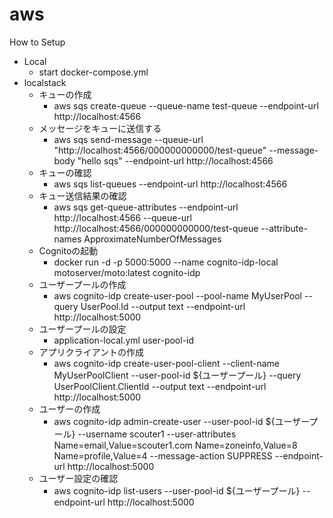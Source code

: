 # aws

How to Setup

- Local
    - start docker-compose.yml
- localstack
  - キューの作成
      - aws sqs create-queue --queue-name test-queue --endpoint-url http://localhost:4566
  - メッセージをキューに送信する
      -  aws sqs send-message --queue-url "http://localhost:4566/000000000000/test-queue" --message-body "hello sqs" --endpoint-url http://localhost:4566
  - キューの確認
      - aws sqs list-queues --endpoint-url http://localhost:4566
  - キュー送信結果の確認
      - aws sqs get-queue-attributes --endpoint-url http://localhost:4566 --queue-url http://localhost:4566/000000000000/test-queue --attribute-names ApproximateNumberOfMessages
  - Cognitoの起動
      - docker run -d -p 5000:5000 --name cognito-idp-local motoserver/moto:latest cognito-idp
  - ユーザープールの作成
      - aws cognito-idp create-user-pool --pool-name MyUserPool --query UserPool.Id --output text --endpoint-url http://localhost:5000
  - ユーザープールの設定
      - application-local.yml user-pool-id
  - アプリクライアントの作成
      - aws cognito-idp create-user-pool-client --client-name MyUserPoolClient --user-pool-id ${ユーザープール} --query UserPoolClient.ClientId --output text --endpoint-url http://localhost:5000
  - ユーザーの作成
      - aws cognito-idp admin-create-user --user-pool-id ${ユーザープール} --username scouter1 --user-attributes Name=email,Value=scouter1.com Name=zoneinfo,Value=8 Name=profile,Value=4 --message-action SUPPRESS --endpoint-url http://localhost:5000
  - ユーザー設定の確認
      - aws cognito-idp list-users --user-pool-id ${ユーザープール} --endpoint-url http://localhost:5000